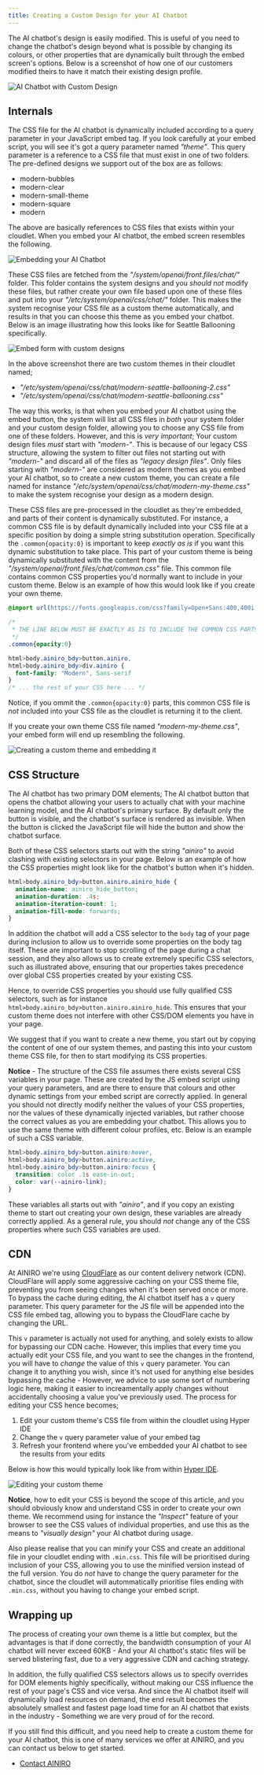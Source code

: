 ```yaml
---
title: Creating a Custom Design for your AI Chatbot
---
```


The AI chatbot's design is easily modified. This is useful of you need to change the chatbot's design beyond what is possible by changing its colours, or other properties that are dynamically built through the embed screen's options. Below is a screenshot of how one of our customers modified theirs to have it match their existing design profile.

![AI Chatbot with Custom Design](/assets/images/ai-chatbot-with-custom-design.png)

## Internals

The CSS file for the AI chatbot is dynamically included according to a query parameter in your JavaScript embed tag. If you look carefully at your embed script, you will see it's got a query parameter named _"theme"_. This query parameter is a reference to a CSS file that must exist in one of two folders. The pre-defined designs we support out of the box are as follows:

* modern-bubbles
* modern-clear
* modern-small-theme
* modern-square
* modern

The above are basically references to CSS files that exists within your cloudlet. When you embed your AI chatbot, the embed screen resembles the following.

![Embedding your AI Chatbot](/assets/images/embed-ai-chatbot.png)

These CSS files are fetched from the _"/system/openai/front.files/chat/"_ folder. This folder contains the system designs and you _should not_ modify these files, but rather create your own file based upon one of these files and put into your _"/etc/system/openai/css/chat/"_ folder. This makes the system recognise your CSS file as a custom theme automatically, and results in that you can choose this theme as you embed your chatbot. Below is an image illustrating how this looks like for Seattle Ballooning specifically.

![Embed form with custom designs](/assets/images/seattle-ballooning-themes.png)

In the above screenshot there are two custom themes in their cloudlet named;

* _"/etc/system/openai/css/chat/modern-seattle-ballooning-2.css"_
* _"/etc/system/openai/css/chat/modern-seattle-ballooning.css"_

The way this works, is that when you embed your AI chatbot using the embed button, the system will list all CSS files in _both_ your system folder and your custom design folder, allowing you to choose any CSS file from one of these folders. However, and this is _very important_; Your custom design files _must_ start with _"modern-"_. This is because of our legacy CSS structure, allowing the system to filter out files not starting out with _"modern-"_ and discard all of the files as _"legacy design files"_. Only files starting with _"modern-"_ are considered as modern themes as you embed your AI chatbot, so to create a new custom theme, you can create a file named for instance _"/etc/system/openai/css/chat/modern-my-theme.css"_ to make the system recognise your design as a modern design.

These CSS files are pre-processed in the cloudlet as they're embedded, and parts of their content is dynamically substituted. For instance, a common CSS file is  by default dynamically included into your CSS file at a specific position by doing a simple string substitution operation. Specifically the `.common{opacity:0}` is important to keep _exactly as is_ if you want this dynamic substitution to take place. This part of your custom theme is being dynamically substituted with the content from the _"/system/openai/front.files/chat/common.css"_ file. This common file contains common CSS properties you'd normally want to include in your custom theme. Below is an example of how this would look like if you create your own theme.

```css
@import url(https://fonts.googleapis.com/css?family=Open+Sans:400,400i,700&display=swap);

/*
 * THE LINE BELOW MUST BE EXACTLY AS IS TO INCLUDE THE COMMON CSS PARTS
 */
.common{opacity:0}

html>body.ainiro_bdy>button.ainiro,
html>body.ainiro_bdy>div.ainiro {
  font-family: "Modern", Sans-serif
}
/* ... the rest of your CSS here ... */
```

Notice, if you ommit the `.common{opacity:0}` parts, this common CSS file is _not_ included into your CSS file as the cloudlet is returning it to the client.

If you create your own theme CSS file named _"modern-my-theme.css"_, your embed form will end up resembling the following.

![Creating a custom theme and embedding it](/assets/images/custom-theme-embed-form.png)

## CSS Structure

The AI chatbot has two primary DOM elements; The AI chatbot button that opens the chatbot allowing your users to actually chat with your machine learning model, and the AI chatbot's primary surface. By default only the button is visible, and the chatbot's surface is rendered as invisible. When the button is clicked the JavaScript file will hide the button and show the chatbot surface.

Both of these CSS selectors starts out with the string _"ainiro"_ to avoid clashing with existing selectors in your page. Below is an example of how the CSS properties might look like for the chatbot's button when it's hidden.

```css
html>body.ainiro_bdy>button.ainiro.ainiro_hide {
  animation-name: ainiro_hide_button;
  animation-duration: .4s;
  animation-iteration-count: 1;
  animation-fill-mode: forwards;
}
```

In addition the chatbot will add a CSS selector to the `body` tag of your page during inclusion to allow us to override some properties on the body tag itself. These are important to stop scrolling of the page during a chat session, and they also allows us to create extremely specific CSS selectors, such as illustrated above, ensuring that our properties takes precedence over global CSS properties created by your existing CSS.

Hence, to override CSS properties you should use fully qualified CSS selectors, such as for instance `html>body.ainiro_bdy>button.ainiro.ainiro_hide`. This ensures that your custom theme does not interfere with other CSS/DOM elements you have in your page.

We suggest that if you want to create a new theme, you start out by copying the content of one of our system themes, and pasting this into your custom theme CSS file, for then to start modifying its CSS properties.

**Notice** - The structure of the CSS file assumes there exists several CSS variables in your page. These are created by the JS embed script using your query parameters, and are there to ensure that colours and other dynamic settings from your embed script are correctly applied. In general you should not directly modify neither the values of your CSS properties, nor the values of these dynamically injected variables, but rather choose the correct values as you are embedding your chatbot. This allows you to use the same theme with different colour profiles, etc. Below is an example of such a CSS variable.

```css
html>body.ainiro_bdy>button.ainiro:hover,
html>body.ainiro_bdy>button.ainiro:active,
html>body.ainiro_bdy>button.ainiro:focus {
  transition: color .1s ease-in-out;
  color: var(--ainiro-link);
}
```

These variables all starts out with _"ainiro"_, and if you copy an existing theme to start out creating your own design, these variables are already correctly applied. As a general rule, you should _not_ change any of the CSS properties where such CSS variables are used.

## CDN

At AINIRO we're using [CloudFlare](https://www.cloudflare.com/) as our content delivery network (CDN). CloudFlare will apply some aggressive caching on your CSS theme file, preventing you from seeing changes when it's been served once or more. To bypass the cache during editing, the AI chatbot itself has a `v` query parameter. This query parameter for the JS file will be appended into the CSS file embed tag, allowing you to bypass the CloudFlare cache by changing the URL.

This `v` parameter is actually not used for anything, and solely exists to allow for bypassing our CDN cache. However, this implies that every time you actually edit your CSS file, and you want to see the changes in the frontend, you will have to _change_ the value of this `v` query parameter. You can change it to anything you wish, since it's not used for anything else besides bypassing the cache - However, we advice to use some sort of numbering logic here, making it easier to increamentally apply changes without accidentally choosing a value you've previously used. The process for editing your CSS hence becomes;

1. Edit your custom theme's CSS file from within the cloudlet using Hyper IDE
2. Change the `v` query parameter value of your embed tag
3. Refresh your frontend where you've embedded your AI chatbot to see the results from your edits

Below is how this would typically look like from within [Hyper IDE](/dashboard/hyper-ide/).

![Editing your custom theme](/assets/images/editing-your-theme.png)

**Notice**, how to edit your CSS is beyond the scope of this article, and you should obviously know and understand CSS in order to create your own theme. We recommend using for instance the _"Inspect"_ feature of your browser to see the CSS values of individual properties, and use this as the means to _"visually design"_ your AI chatbot during usage.

Also please realise that you can minify your CSS and create an additional file in your cloudlet ending with `.min.css`. This file will be prioritised during inclusion of your CSS, allowing you to use the minified version instead of the full version. You do _not_ have to change the query parameter for the chatbot, since the cloudlet will autommatically prioritise files ending with `.min.css`, without you having to change your embed script.

## Wrapping up

The process of creating your own theme is a little but complex, but the advantages is that if done correctly, the bandwidth consumption of your AI chatbot will never exceed 60KB - And your AI chatbot's static files will be served blistering fast, due to a very aggressive CDN and caching strategy.

In addition, the fully qualified CSS selectors allows us to specify overrides for DOM elements highly specifically, without making our CSS influence the rest of your page's CSS and vice versa. And since the AI chatbot itself will dynamically load resources on demand, the end result becomes the absolutely smallest and fastest page load time for an AI chatbot that exists in the industry - Something we are very proud of for the record.

If you still find this difficult, and you need help to create a custom theme for your AI chatbot, this is one of many services we offer at AINIRO, and you can contact us below to get started.

* [Contact AINIRO](https://ainiro.io/contact-us)

